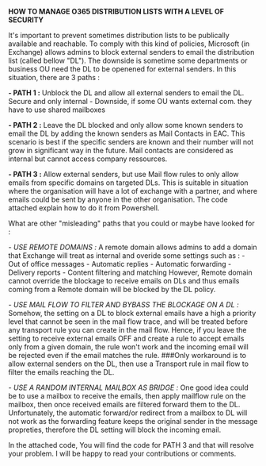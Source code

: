 **HOW TO MANAGE O365 DISTRIBUTION LISTS WITH A LEVEL OF SECURITY**

It's important to prevent sometimes distribution lists to be publically available and reachable. 
To comply with this kind of policies, Microsoft (in Exchange) allows admins to block external senders to email the distribution list (called bellow "DL"). 
The downside is sometime some departments or business OU need the DL to be openened for external senders. In this situation, there are 3 paths :

   **- PATH 1 :** 
   Unblock the DL and allow all external senders to email the DL. Secure and only internal - Downside, if some OU wants external com. they have to use shared  mailboxes

   **- PATH 2 :** 
   Leave the DL blocked and only allow some known senders to email the DL by adding the known senders as Mail Contacts in EAC. This scenario is best if the specific senders are known and their number will not grow in significant way in the future. Mail contacts are considered as internal but cannot access company ressources.

   **- PATH 3 :** 
   Allow external senders, but use Mail flow rules to only allow emails from specific domains on targeted DLs. This is suitable in situation where the organisation will have a lot of exchange with a partner, and where emails could be sent by anyone in the other organisation. The code attached explain how to do it from Powershell. 

What are other "misleading" paths that you could or maybe have looked for :

   _- USE REMOTE DOMAINS :_
    A remote domain allows admins to add a domain that Exchange will treat as internal and overide some settings such as :
        - Out of office messages
        - Automatic replies
        - Automatic forwarding
        - Delivery reports
        - Content filtering and matching
    However, Remote domain cannot override the blockage to receive emails on DLs and thus emails coming from a Remote domain will be blocked by the DL policy. 

   _- USE MAIL FLOW TO FILTER AND BYBASS THE BLOCKAGE ON A DL :_
    Somehow, the setting on a DL to block external emails have a high a priority level that cannot be seen in the mail flow trace, and will be treated before any transport rule you can create in the mail flow. Hence, if you leave the setting to receive external emails OFF and create a rule to accept emails only from a given domain, the rule won't work and the incoming email will be rejected even if the email matches the rule. ###Only workaround is to allow external senders on the DL, then use a Transport rule in mail flow to filter the emails reaching the DL.

   _- USE A RANDOM INTERNAL MAILBOX AS BRIDGE :_
    One good idea could be to use a mailbox to receive the emails, then apply mailflow rule on the mailbox, then once received emails are filtered forward them to the DL. Unfortunately, the automatic forward/or redirect from a mailbox to DL will not work as the forwarding feature keeps the original sender in the message propreties, therefore the DL setting will block the incoming email. 

In the attached code, You will find the code for PATH 3 and that will resolve your problem. 
I will be happy to read your contributions or comments. 
